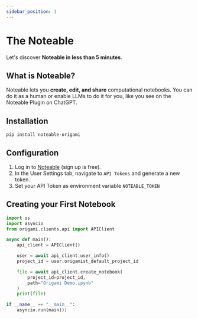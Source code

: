 ```yaml
---
sidebar_position: 1
---
```


# The Noteable

Let's discover **Noteable in less than 5 minutes**.

## What is Noteable?

Noteable lets you **create, edit, and share** computational notebooks. You can do it as a human or enable LLMs to do it for you, like you see on the Noteable Plugin on ChatGPT.

## Installation

```
pip install noteable-origami
```

## Configuration

1. Log in to [Noteable](https://app.noteable.io) (sign up is free).
2. In the User Settings tab, navigate to `API Tokens` and generate a new token.
3. Set your API Token as environment variable `NOTEABLE_TOKEN`

## Creating your First Notebook

```python
import os
import asyncio
from origami.clients.api import APIClient

async def main():
    api_client = APIClient()

    user = await api_client.user_info()
    project_id = user.origamist_default_project_id

    file = await api_client.create_notebook(
        project_id=project_id,
        path="Origami Demo.ipynb"
    )
    print(file)

if __name__ == "__main__":
    asyncio.run(main())
```

